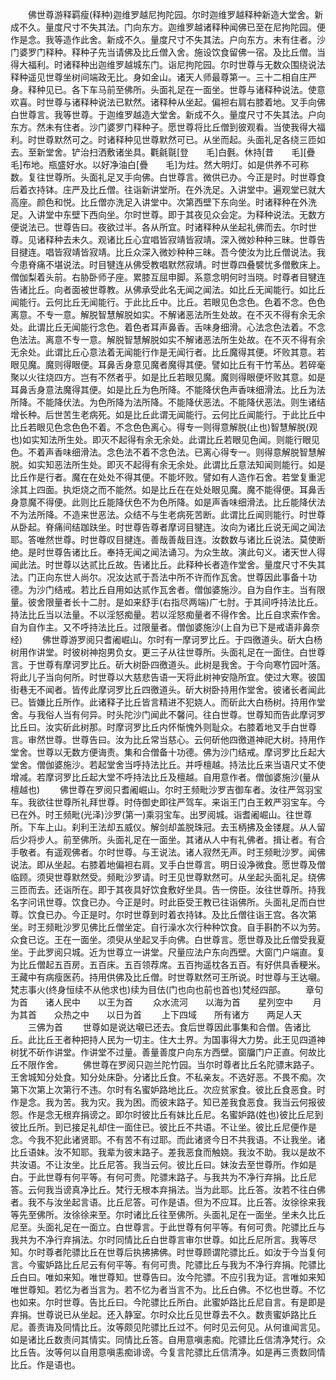<!-- { "loadSidebar": true } -->
　　佛世尊游释羁瘦(释种)迦维罗越尼拘陀园。尔时迦维罗越释种新造大堂舍。新成不久。量度尺寸不失其法。门向东方。迦维罗越诸释种闻佛已至在尼拘陀园。便作是念。我等造作此舍。新成不久。量度尺寸不失其法。户向东方。未有住者。沙门婆罗门释种。释种子先当请佛及比丘僧入舍。施设饮食留佛一宿。及比丘僧。当得大福利。时诸释种出迦维罗越城东门。诣尼拘陀园。尔时世尊与无数众围绕说法释种遥见世尊坐树间端政无比。身如金山。诸天人师最尊第一。三十二相自庄严身。释种见已。各下车马前至佛所。头面礼足在一面坐。世尊与诸释种说法。使意欢喜。时世尊与诸释种说法已默然。诸释种从坐起。偏袒右肩右膝着地。叉手向佛白世尊言。我等世尊。于迦维罗越造大堂舍。新成不久。量度尺寸不失其法。户向东方。然未有住者。沙门婆罗门释种子。愿世尊将比丘僧到彼观看。当使我得大福利。时世尊默然可之。时诸释种见世尊默然可已。从坐而起。头面礼足各绕三匝如去。至新堂舍。铲治扫洒敷诸坐具。氍毹毾[登　　毛]白氎。休持[昔　　毛][疊　　毛]布地。瓶盛好水。以好净油白[疊　　毛]为炷。然大明灯。如是供养不可称数。复往世尊所。头面礼足叉手向佛。白世尊言。微供已办。今正是时。时世尊食后着衣持钵。庄严及比丘僧。往诣新讲堂所。在外洗足。入讲堂中。遍观堂已就大高座。颜色和悦。比丘僧亦洗足入讲堂中。次第西壁下东向坐。时诸释种在外洗足。入讲堂中东壁下西向坐。尔时世尊。即于其夜见众会定。为释种说法。无数方便说法已。世尊告曰。夜欲过半。各从所宜。时诸释种从坐起礼佛而去。尔时世尊。见诸释种去未久。观诸比丘心宜唱皆寂靖皆寂靖。深入微妙种种三昧。世尊告目揵连。唱皆寂靖皆寂靖。比丘众深入微妙种种三昧。吾今使汝为比丘僧说法。我今患脊痛不堪说法。时目犍连从佛受教唱默然寂靖。时世尊四叠襞忧多僧敷床上。僧伽梨着头前。右胁卧师子座。累膝互屈申脚。系意念明何时当晓。时尊者目犍连告诸比丘。向者面被世尊教。从佛承受此名无闻之闻法。如比丘无闻能行。如比丘闻能行。云何比丘无闻能行。于此比丘中。比丘。若眼见色念色。色着不念。色色离意。不专一意。解脱智慧解脱如实。不解诸恶法所生处故。在不灭不得有余无余处。此谓比丘无闻能行念色。着色者耳声鼻香。舌味身细滑。心法念色法着。不念色法法。离意不专一意。解脱智慧解脱如实不解诸恶法所生处故。在不灭不得有余无余处。此谓比丘心意法着无闻能行作是无闻行者。比丘魔得其便。坏败其意。若眼见魔。魔则得眼便。耳鼻舌身意见魔者魔得其便。譬如比丘有干竹苇丛。若碎毫聚以火往烧四方。岂有不然者乎。如是比丘若眼见魔。魔则得眼便坏败其意。如是耳鼻舌身意法魔得其便。如是比丘为色所降。不能降伏色声香味细滑法。比丘为法所降。不能降伏法。为色所降为法所降。不能降伏恶法。不能降伏恶法。则生诸结增长种。后世苦生老病死。如是比丘此谓无闻能行。云何比丘闻能行。于此比丘中比丘若眼见色念色色不着。不念色色离心。得专一则得意解脱(止也)智慧解脱(观也)如实知法所生处。即灭不起得有余无余处。此谓比丘若眼见色闻。则能行眼见色。不着声香味细滑法。念色法不着不念色法。已离心得专一。则得意解脱智慧解脱。如实知恶法所生处。即灭不起得有余无余处。此谓比丘意法知闻则能行。如是比丘作是行者。魔在在处处不得其便。不能坏败。譬如有人造作石舍。若堂复重泥涂其上四面。执炬烧之而不能然。如是比丘在在处处眼见魔。魔不能得便。耳鼻舌身意魔不得便。此则比丘能降伏色不为色所降。如是声香味细滑法。比丘能降伏法不为法所降。不造来世恶法。众结不与生老病死苦断。此谓比丘闻则能行。时世尊从卧起。脊痛间结跏趺坐。时世尊告尊者摩诃目犍连。汝向为诸比丘说无闻之闻法耶。答唯然世尊。时世尊叹目揵连。善哉善哉目连。汝数数与诸比丘说法。莫使断绝。是时世尊告诸比丘。奉持无闻之闻法诵习。为众生故。演此句义。诸天世人得闻此法。时世尊以达贰比丘故。告诸比丘。此释种长者造作堂舍。量度尺寸不失其法。门正向东世人尚尔。况汝达贰于吾法中所不许而作瓦舍。世尊因此事备十功德。为沙门结戒。若比丘自用如达贰作瓦舍者。僧伽婆施沙。自为自作主。当有限量。彼舍限量者长十二肘。是如来舒手(右指尽两端)广七肘。于其间呼持法比丘。持法比丘当以法量。不以淫怒痴量。若以淫怒痴量者不得作舍。比丘自求索作舍。自为自作主。又不呼持法比丘。过限量者。僧伽婆施沙(上自为已下是戒语非鼻奈经)
　　佛世尊游罗阅只耆阇崛山。尔时有一摩诃罗比丘。于四徼道头。斫大白杨树用作讲堂。时彼树神抱男负女。更三子从往世尊所。头面礼足在一面住。白世尊言。于世尊有摩诃罗比丘。斫大树卧四徼道头。此树是我舍。于今向寒竹园叶落。将此儿子当向何所。时世尊以大慈悲告语一天将此树神安隐所宜。使过大寒。彼国街巷无不闻者。皆传此摩诃罗比丘四徼道头。斫大树卧持用作堂舍。彼诸长者闻此已。皆嫌比丘所作。此诸释子比丘皆言精进不犯娆人。而斫此大白杨树。持用作堂舍。与我俗人当有何异。时头陀沙门闻此不馨问。往白世尊。世尊知而告此摩诃罗比丘曰。汝实斫此树那。时摩诃罗比丘内怀惭愧外则耻众。右膝着地叉手白世尊言。审然世尊。世尊告曰。汝为比丘常当慈心。云何斫他四徼道神祀大树。持用作堂舍。世尊以无数方便诲责。集和合僧备十功德。佛为沙门结戒。摩诃罗比丘起大堂舍。僧伽婆施沙。若起堂舍当呼持法比丘。并呼檀越。持法比丘来当语尺丈不使增减。若摩诃罗比丘起大堂不呼持法比丘及檀越。自用意作者。僧伽婆施沙(量从檀越也)
　　佛世尊在罗阅只耆阇崛山。尔时王频毗沙罗吉御车者。汝往严驾羽宝车。我欲往世尊所礼拜世尊。时侍御史即往严驾车。来诣王门白王敕严羽宝车。今已在外。时王频毗(光泽)沙罗(第一)乘羽宝车。出罗阅城。诣耆阇崛山。往世尊所。下车上山。刹利王法却五威仪。解剑却盖脱珠冠。去玉柄拂及金镂屣。从人留后少将步人。前至佛所。头面礼足在一面坐。其诸从人中有礼佛者。揖让者。有合手敬者。有遥观佛者。尔时世尊。与王说法。诸人寂然无声。时王频毗沙罗。闻佛说法。即从坐起。右膝着地偏袒右肩。叉手白世尊言。明日设净微食。愿世尊及僧临顾。须臾世尊默然受。频毗沙罗请。时王见世尊默然可。从坐起头面礼足。绕佛三匝而去。还诣所在。即于其夜具好饮食敷好坐具。告一傍臣。汝往世尊所。持我名字问讯世尊。饮食已办。今正是时。时此臣受王教已往诣佛所。头面礼足而白世尊。饮食已办。今正是时。尔时世尊到时着衣持钵。及比丘僧往诣王宫。各次第坐。时王频毗沙罗见佛比丘僧坐定。自行澡水次行种种饮食。自手斟酌不以为劳。众食已讫。王在一面坐。须臾从坐起叉手向佛。白世尊言。愿世尊及比丘僧受我夏坐。于此罗阅只城。近为世尊立一讲堂。尺量应法户东向西壁。大窗门户端直。复为比丘僧起五百房。五百床。五百领荐席。五百拘遥枕各五百。有好供具香粳米。王藏中有病瘦医药。持用供佛及比丘僧。时世尊默然可王所说。时世尊与王达嚫。梵志事火(终身恒续不从他求也)续为目佉(门也向也前也首也)梵经四部。
　　章句为首　　诸人民中　　以王为首
　　众水流河　　以海为首　　星列空中
　　月为其首　　众热之中　　以日为首
　　上下四域　　所有诸方　　两足人天
　　三佛为首
　　世尊如是说达嚫已还去。食后世尊因此事集和合僧。告诸比丘。此比丘王者种把持人民为一切主。住大土界。为国事得大力势。此王见四道神树犹不斫作讲堂。作讲堂不过量。善量善度户向东方西壁。窗牖门户正直。何故比丘不限作舍。
　　佛世尊在罗阅只迦兰陀竹园。当尔时尊者比丘名陀骠末路子。王舍城知分处食。知分处床卧。分诸比丘食。不私亲友。不选好恶。不畏不痴。次第下次第上次第行不违。尔时有名蜜妒路地比丘。次应贫家食。彼比丘食恶食。时作是念。我为苦。我为灾。我为困。而彼末路子。知已差我食恶食。我当云何报彼怨。作是念无根弃捐谤之。即尔时彼比丘有妹比丘尼。名蜜妒路(姓也)彼比丘尼到彼比丘所。到已接足礼却住一面住已。彼比丘不共语。不让坐。彼比丘尼便作是念。今我不犯此诸贤耶。不有苦不有过耶。而此诸贤今日不共我语。不让我坐。诸比丘语妹。汝不知耶。我辈为彼末路子。差我恶食而触娆。我汝不助。我以是故不共汝语。不让汝坐。比丘尼答。我当云何。彼比丘曰。妹汝去至世尊所。作如是白。于此世尊有何平等。有何可贵。陀骠末路子。与我共为不净行弃捐。比丘尼答。云何我当谤真净比丘。梵行无根本弃捐法。当为此耶。比丘答。汝若不往白佛者。我不与汝坐起言语。比丘尼答。可作是语。但为不应耳。比丘答。汝徐徐来我等先至佛所。汝徐徐来至。尔时诸比丘往至佛所。头面礼足在一面坐。坐未久比丘尼至。头面礼足在一面立。白世尊言。于此世尊有何平等。有何可贵。陀骠比丘与我共为不净行弃捐法。尔时同情比丘白世尊言审尔世尊。如比丘尼所言。我等尽知。尔时尊者陀骠比丘在世尊后执拂拂佛。时世尊顾谓陀骠比丘。如汝于今当复何言。今蜜妒路比丘尼云有何平等。有何可贵。陀骠比丘与我为不净行弃捐。陀骠比丘白曰。唯如来知。唯世尊知。世尊告曰。汝今陀骠。不应引我为证。言唯如来知唯世尊知。若忆为者当言为。若不忆为者当言不为。比丘白佛。不忆也世尊。不忆也如来。尔时世尊。告比丘曰。今陀骠比丘所白。此蜜妒路比丘尼自言。有是即是弃捐。世尊说已从坐起。还入静室。尔时众比丘见世尊去不久。数责蜜妒路比丘尼。善责诲及同情比丘。汝等颇见陀骠比丘过不。何时见云何见。从何谁闻言见。如是诸比丘数责问其情实。同情比丘答。自用意嗔恚痴。陀骠比丘信清净梵行。众比丘告。汝等何以自用意嗔恚痴诽谤。今复言陀骠比丘信清净。如是再三责数同情比丘。作是语也。
